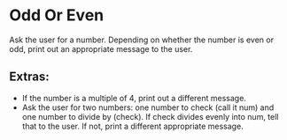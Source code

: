 # Odd Or Even

Ask the user for a number. Depending on whether the number is even or odd, print out an appropriate message to the user.

## Extras:

-   If the number is a multiple of 4, print out a different message.
-   Ask the user for two numbers: one number to check (call it num) and one number to divide by (check). If check divides evenly into num, tell that to the user. If not, print a different appropriate message.

